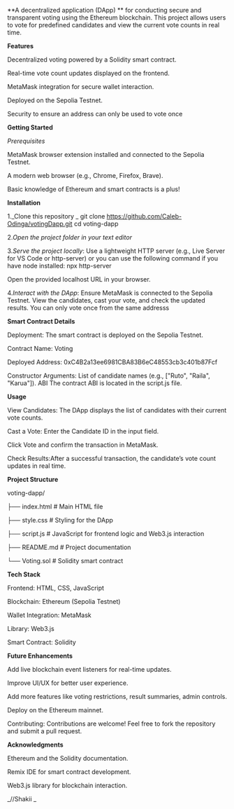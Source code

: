 **A decentralized application (DApp) ** for conducting secure and transparent voting using the Ethereum blockchain. This project allows users to vote for predefined candidates and view the current vote counts in real time.

**Features**

Decentralized voting powered by a Solidity smart contract.

Real-time vote count updates displayed on the frontend.

MetaMask integration for secure wallet interaction.

Deployed on the Sepolia Testnet.

Security to ensure an address can only be used to vote once

**Getting Started**

_Prerequisites_

MetaMask browser extension installed and connected to the Sepolia Testnet.

A modern web browser (e.g., Chrome, Firefox, Brave).

Basic knowledge of Ethereum and smart contracts is a plus!

**Installation**

1._Clone this repository _
    git clone https://github.com/Caleb-Odinga/votingDapp.git
      cd voting-dapp

2._Open the project folder in your text editor_

3._Serve the project locally_: 
   Use a lightweight HTTP server (e.g., Live Server for VS Code or http-server)
      or you can use the following command if you have node installed: npx http-server

  Open the provided localhost URL in your browser.

4._Interact with the DApp_:
    Ensure MetaMask is connected to the Sepolia Testnet.
     View the candidates, cast your vote, and check the updated results.
     You can only vote once from the same addresss 

**Smart Contract Details**

Deployment: The smart contract is deployed on the Sepolia Testnet.

Contract Name: Voting

Deployed Address: 0xC4B2a13ee6981CBA83B6eC48553cb3c401b87Fcf

Constructor Arguments: List of candidate names (e.g., ["Ruto", "Raila", "Karua"]).
ABI
The contract ABI is located in the script.js file.

**Usage**

View Candidates: The DApp displays the list of candidates with their current vote counts.

Cast a Vote: Enter the Candidate ID in the input field.

Click Vote and confirm the transaction in MetaMask.

Check Results:After a successful transaction, the candidate’s vote count updates in real time.

**Project Structure**
 
 voting-dapp/

├── index.html       # Main HTML file

├── style.css        # Styling for the DApp

├── script.js        # JavaScript for frontend logic and Web3.js interaction

├── README.md        # Project documentation

└── Voting.sol       # Solidity smart contract

**Tech Stack**

Frontend: HTML, CSS, JavaScript

Blockchain: Ethereum (Sepolia Testnet)

Wallet Integration: MetaMask

Library: Web3.js

Smart Contract: Solidity

**Future Enhancements**

Add live blockchain event listeners for real-time updates.

Improve UI/UX for better user experience.

Add more features like voting restrictions, result summaries, admin controls.

Deploy on the Ethereum mainnet.

Contributing: Contributions are welcome! Feel free to fork the repository and submit a pull request.

**Acknowledgments**

Ethereum and the Solidity documentation.

Remix IDE for smart contract development.

Web3.js library for blockchain interaction.

_//Shakii _
